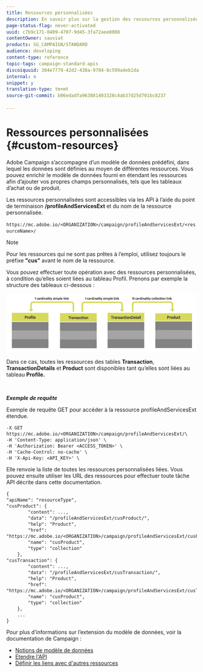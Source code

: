 ```yaml
---
title: Ressources personnalisées
description: En savoir plus sur la gestion des ressources personnalisées avec les API/
page-status-flag: never-activated
uuid: c7b9c171-0409-4707-9d45-3fa72aee8008
contentOwner: sauviat
products: SG_CAMPAIGN/STANDARD
audience: developing
content-type: reference
topic-tags: campaign-standard-apis
discoiquuid: 304e7779-42d2-430a-9704-8c599a4eb1da
internal: n
snippet: y
translation-type: tm+mt
source-git-commit: b06edadfa963881403328c4ab37d25d701bc8237

---
```



# Ressources personnalisées {#custom-resources}

Adobe Campaign s’accompagne d’un modèle de données prédéfini, dans lequel les données sont définies au moyen de différentes ressources. Vous pouvez enrichir le modèle de données fourni en étendant les ressources afin d’ajouter vos propres champs personnalisés, tels que les tableaux d’achat ou de produit.

Les ressources personnalisées sont accessibles via les API à l’aide du point de terminaison **/profileAndServicesExt** et du nom de la ressource personnalisée.

`https://mc.adobe.io/<ORGANIZATION>/campaign/profileAndServicesExt/<resourceName>/`

>[!NOTE]
>
>Pour les ressources qui ne sont pas prêtes à l’emploi, utilisez toujours le préfixe <b>"cus"</b> avant le nom de la ressource.

Vous pouvez effectuer toute opération avec des ressources personnalisées, à condition qu’elles soient liées au tableau Profil. Prenons par exemple la structure des tableaux ci-dessous :

![texte alt](assets/cusresources.png)

Dans ce cas, toutes les ressources des tables **Transaction**, **TransactionDetails** et **Product** sont disponibles tant qu’elles sont liées au tableau **Profile.**

<br/>

***Exemple de requête***

Exemple de requête GET pour accéder à la ressource profileAndServicesExt étendue.

```
-X GET https://mc.adobe.io/<ORGANIZATION>/campaign/profileAndServicesExt/\
-H 'Content-Type: application/json' \
-H 'Authorization: Bearer <ACCESS_TOKEN>' \
-H 'Cache-Control: no-cache' \
-H 'X-Api-Key: <API_KEY>' \
```

Elle renvoie la liste de toutes les ressources personnalisées liées. Vous pouvez ensuite utiliser les URL des ressources pour effectuer toute tâche API décrite dans cette documentation.

```
{
"apiName": "resourceType",
"cusProduct": {
        "content": ...,
        "data": "/profileAndServicesExt/cusProduct/",
        "help": "Product",
        "href": "https://mc.adobe.io/<ORGANIZATION>/campaign/profileAndServicesExt/cusProduct/metadata",
        "name": "cusProduct",
        "type": "collection"
    },
"cusTransaction": {
        "content": ...,
        "data": "/profileAndServicesExt/cusTransaction/",
        "help": "Product",
        "href": "https://mc.adobe.io/<ORGANIZATION>/campaign/profileAndServicesExt/cusTransaction/metadata",
        "name": "cusProduct",
        "type": "collection"
    },
    ...
}
```

Pour plus d’informations sur l’extension du modèle de données, voir la documentation de Campaign :

* [Notions de modèle de données](../../developing/using/data-model-concepts.md)
* [Etendre l'API](../../developing/using/about-extending-the-api.md)
* [Définir les liens avec d'autres ressources](https://helpx.adobe.com/campaign/standard/developing/using/configuring-the-resource-s-data-structure.html#defining-links-with-other-resources)

